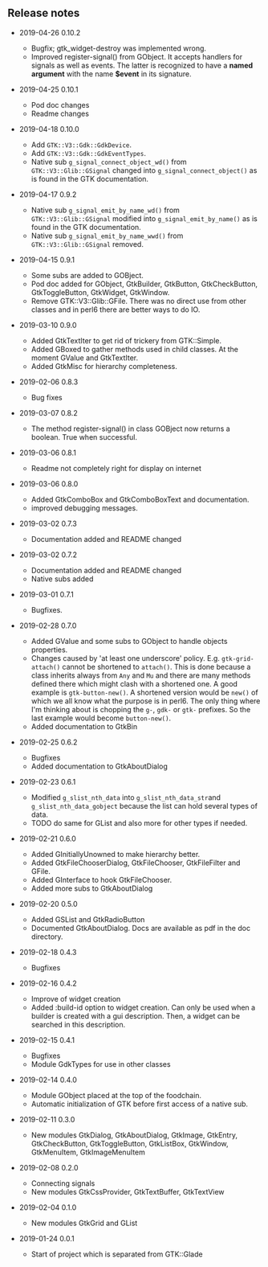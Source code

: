 ## Release notes

* 2019-04-26 0.10.2
  * Bugfix; gtk_widget-destroy was implemented wrong.
  * Improved register-signal() from GObject. It accepts handlers for signals as well as events. The latter is recognized to have a **named argument** with the name **$event** in its signature.

* 2019-04-25 0.10.1
  * Pod doc changes
  * Readme changes

* 2019-04-18 0.10.0
  * Add `GTK::V3::Gdk::GdkDevice`.
  * Add `GTK::V3::Gdk::GdkEventTypes`.
  * Native sub `g_signal_connect_object_wd()` from `GTK::V3::Glib::GSignal` changed into `g_signal_connect_object()` as is found in the GTK documentation.

* 2019-04-17 0.9.2
  * Native sub `g_signal_emit_by_name_wd()` from `GTK::V3::Glib::GSignal` modified into `g_signal_emit_by_name()` as is found in the GTK documentation.
  * Native sub `g_signal_emit_by_name_wwd()` from `GTK::V3::Glib::GSignal` removed.

* 2019-04-15 0.9.1
  * Some subs are added to GOBject.
  * Pod doc added for GObject, GtkBuilder, GtkButton, GtkCheckButton, GtkToggleButton, GtkWidget, GtkWindow.
  * Remove GTK::V3::Glib::GFile. There was no direct use from other classes and in perl6 there are better ways to do IO.

* 2019-03-10 0.9.0
  * Added GtkTextIter to get rid of trickery from GTK::Simple.
  * Added GBoxed to gather methods used in child classes. At the moment GValue and GtkTextIter.
  * Added GtkMisc for hierarchy completeness.

* 2019-02-06 0.8.3
  * Bug fixes

* 2019-03-07 0.8.2
  * The method register-signal() in class GOBject now returns a boolean. True when successful.

* 2019-03-06 0.8.1
  * Readme not completely right for display on internet

* 2019-03-06 0.8.0
  * Added GtkComboBox and GtkComboBoxText and documentation.
  * improved debugging messages.

* 2019-03-02 0.7.3
  * Documentation added and README changed

* 2019-03-02 0.7.2
  * Documentation added and README changed
  * Native subs added

* 2019-03-01 0.7.1
  * Bugfixes.

* 2019-02-28 0.7.0
  * Added GValue and some subs to GObject to handle objects properties.
  * Changes caused by 'at least one underscore' policy. E.g. `gtk-grid-attach()` cannot be shortened to `attach()`. This is done because a class inherits always from `Any` and `Mu` and there are many methods defined there which might clash with a shortened one. A good example is `gtk-button-new()`. A shortened version would be `new()` of which we all know what the purpose is in perl6. The only thing where I'm thinking about is chopping the `g-`, `gdk-` or `gtk-` prefixes. So the last example would become `button-new()`.
  * Added documentation to GtkBin

* 2019-02-25 0.6.2
  * Bugfixes
  * Added documentation to GtkAboutDialog

* 2019-02-23 0.6.1
  * Modified `g_slist_nth_data` into `g_slist_nth_data_str`and `g_slist_nth_data_gobject` because the list can hold several types of data.
  * TODO do same for GList and also more for other types if needed.

* 2019-02-21 0.6.0
  * Added GInitiallyUnowned to make hierarchy better.
  * Added GtkFileChooserDialog, GtkFileChooser, GtkFileFilter and GFile.
  * Added GInterface to hook GtkFileChooser.
  * Added more subs to GtkAboutDialog

* 2019-02-20 0.5.0
  * Added GSList and GtkRadioButton
  * Documented GtkAboutDialog. Docs are available as pdf in the doc directory.

* 2019-02-18 0.4.3
  * Bugfixes

* 2019-02-16 0.4.2
  * Improve of widget creation
  * Added :build-id option to widget creation. Can only be used when a builder is created with a gui description. Then, a widget can be searched in this description.

* 2019-02-15 0.4.1
  * Bugfixes
  * Module GdkTypes for use in other classes

* 2019-02-14 0.4.0
  * Module GObject placed at the top of the foodchain.
  * Automatic initialization of GTK before first access of a native sub.

* 2019-02-11 0.3.0
  * New modules GtkDialog, GtkAboutDialog, GtkImage, GtkEntry, GtkCheckButton, GtkToggleButton, GtkListBox, GtkWindow, GtkMenuItem, GtkImageMenuItem

* 2019-02-08 0.2.0
  * Connecting signals
  * New modules GtkCssProvider, GtkTextBuffer, GtkTextView

* 2019-02-04 0.1.0
  * New modules GtkGrid and GList

* 2019-01-24 0.0.1
  * Start of project which is separated from GTK::Glade
